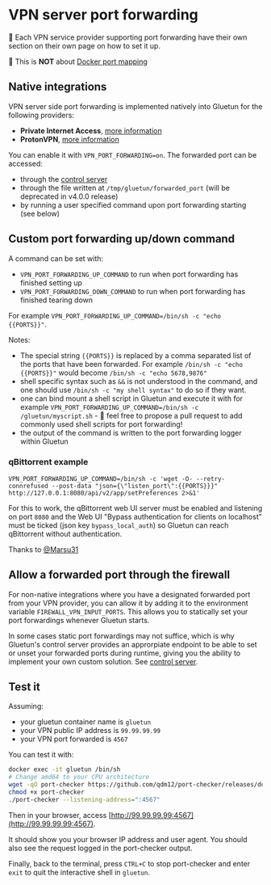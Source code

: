 # VPN server port forwarding

💁 Each VPN service provider supporting port forwarding have their own section on their own page on how to set it up.

🔴 This is **NOT** about [Docker port mapping](../port-mapping.md)

## Native integrations

VPN server side port forwarding is implemented natively into Gluetun for the following providers:

- **Private Internet Access**, [more information](../providers/private-internet-access.md)
- **ProtonVPN**, [more information](../providers/protonvpn.md)

You can enable it with `VPN_PORT_FORWARDING=on`.
The forwarded port can be accessed:

- through the [control server](control-server.md#openvpn-and-wireguard)
- through the file written at `/tmp/gluetun/forwarded_port` (will be deprecated in v4.0.0 release)
- by running a user specified command upon port forwarding starting (see below)

## Custom port forwarding up/down command

A command can be set with:

- `VPN_PORT_FORWARDING_UP_COMMAND` to run when port forwarding has finished setting up
- `VPN_PORT_FORWARDING_DOWN_COMMAND` to run when port forwarding has finished tearing down

For example `VPN_PORT_FORWARDING_UP_COMMAND=/bin/sh -c "echo {{PORTS}}"`.

Notes:

- The special string `{{PORTS}}` is replaced by a comma separated list of the ports that have been forwarded. For example `/bin/sh -c "echo {{PORTS}}"` would become `/bin/sh -c "echo 5678,9876"`
- shell specific syntax such as `&&` is not understood in the command, and one should use `/bin/sh -c "my shell syntax"` to do so if they want.
- one can bind mount a shell script in Gluetun and execute it with for example `VPN_PORT_FORWARDING_UP_COMMAND=/bin/sh -c /gluetun/myscript.sh` - 💁  feel free to propose a pull request to add commonly used shell scripts for port forwarding!
- the output of the command is written to the port forwarding logger within Gluetun

### qBittorrent example

`VPN_PORT_FORWARDING_UP_COMMAND=/bin/sh -c 'wget -O- --retry-connrefused --post-data "json={\"listen_port\":{{PORTS}}}" http://127.0.0.1:8080/api/v2/app/setPreferences 2>&1'`

For this to work, the qBittorrent web UI server must be enabled and listening on port `8080` and the Web UI "Bypass authentication for clients on localhost" must be ticked (json key `bypass_local_auth`) so Gluetun can reach qBittorrent without authentication.

Thanks to [@Marsu31](https://github.com/Marsu31)

## Allow a forwarded port through the firewall

For non-native integrations where you have a designated forwarded port from your VPN provider, you can allow it by adding it to the environment variable `FIREWALL_VPN_INPUT_PORTS`. This allows you to statically set your port forwardings whenever Gluetun starts.

In some cases static port forwardings may not suffice, which is why Gluetun's control server provides an approrpiate endpoint to be able to set or unset your forwarded ports during runtime, giving you the ability to implement your own custom solution. See [control server](./control-server.md/#openvpn-and-wireguard).

## Test it

Assuming:

- your gluetun container name is `gluetun`
- your VPN public IP address is `99.99.99.99`
- your VPN port forwarded is `4567`

You can test it with:

```sh
docker exec -it gluetun /bin/sh
# Change amd64 to your CPU architecture
wget -qO port-checker https://github.com/qdm12/port-checker/releases/download/v0.4.0/port-checker_0.4.0_linux_amd64
chmod +x port-checker
./port-checker --listening-address=":4567"
```

Then in your browser, access [http://99.99.99.99:4567](http://99.99.99.99:4567).

It should show you your browser IP address and user agent.
You should also see the request logged in the port-checker output.

Finally, back to the terminal, press `CTRL+C` to stop port-checker and enter `exit` to quit the interactive shell in `gluetun`.
